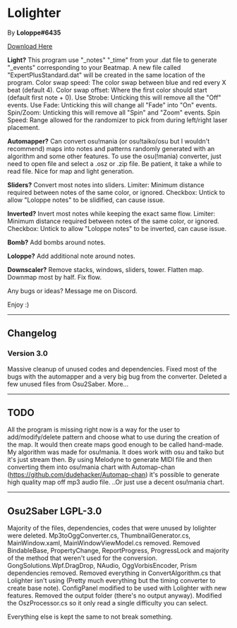 # Lolighter 
By **Loloppe#6435**

[Download Here](https://github.com/Loloppe/Lolighter/releases/latest)

**Light?** This program use "_notes" "_time" from your .dat file to generate "_events" corresponding to your Beatmap. A new file called "ExpertPlusStandard.dat" will be created in the same location of the program. Color swap speed: The color swap between blue and red every X beat (default 4). Color swap offset: Where the first color should start (default first note + 0). Use Strobe: Unticking this will remove all the "Off" events. Use Fade: Unticking this will change all "Fade" into "On" events. Spin/Zoom: Unticking this will remove all "Spin" and "Zoom" events. Spin Speed: Range allowed for the randomizer to pick from during left/right laser placement.

**Automapper?** Can convert osu!mania (or osu!taiko/osu but I wouldn't recommend) maps into notes and patterns randomly generated with an algorithm and some other features. To use the osu(!mania) converter, just need to open file and select a .osz or .zip file. Be patient, it take a while to read file. Nice for map and light generation.

**Sliders?** Convert most notes into sliders. Limiter: Minimum distance required between notes of the same color, or ignored. Checkbox: Untick to allow "Loloppe notes" to be slidified, can cause issue.

**Inverted?** Invert most notes while keeping the exact same flow. Limiter: Minimum distance required between notes of the same color, or ignored. Checkbox: Untick to allow "Loloppe notes" to be inverted, can cause issue.

**Bomb?** Add bombs around notes.

**Loloppe?** Add additional note around notes.

**Downscaler?** Remove stacks, windows, sliders, tower. Flatten map. Downmap most by half. Fix flow.

Any bugs or ideas? Message me on Discord.

Enjoy :)
___
## Changelog
### Version 3.0
Massive cleanup of unused codes and dependencies.
Fixed most of the bugs with the automapper and a very big bug from the converter.
Deleted a few unused files from Osu2Saber.
More...
___
## TODO
All the program is missing right now is a way for the user to add/modify/delete pattern and choose what to use during the creation of the map. It would then create maps good enough to be called hand-made.
My algorithm was made for osu!mania. It does work with osu and taiko but it's just stream then.
By using Melodyne to generate MIDI file and then converting them into osu!mania chart with Automap-chan (https://github.com/dudehacker/Automap-chan) it's possible to generate high quality map off mp3 audio file.
..Or just use a decent osu!mania chart.
___
## Osu2Saber LGPL-3.0
Majority of the files, dependencies, codes that were unused by lolighter were deleted.
Mp3toOggConverter.cs, ThumbnailGenerator.cs, MainWindow.xaml, MainWindowViewModel.cs removed.
Removed BindableBase, PropertyChange, ReportProgress, ProgressLock and majority of the method that weren't used for the conversion.
GongSolutions.Wpf.DragDrop, NAudio, OggVorbisEncoder, Prism dependencies removed.
Removed everything in ConvertAlgorithm.cs that Lolighter isn't using (Pretty much everything but the timing converter to create base note).
ConfigPanel modified to be used with Lolighter with new features.
Removed the output folder (there's no output anyway).
Modified the OszProcessor.cs so it only read a single difficulty you can select.

Everything else is kept the same to not break something.

